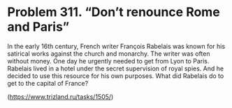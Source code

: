 # Problem 311. “Don’t renounce Rome and Paris”

In the early 16th century, French writer François Rabelais was known for his satirical works against the church and monarchy. The writer was often without money. One day he urgently needed to get from Lyon to Paris. Rabelais lived in a hotel under the secret supervision of royal spies. And he decided to use this resource for his own purposes. What did Rabelais do to get to the capital of France?

(https://www.trizland.ru/tasks/1505/)